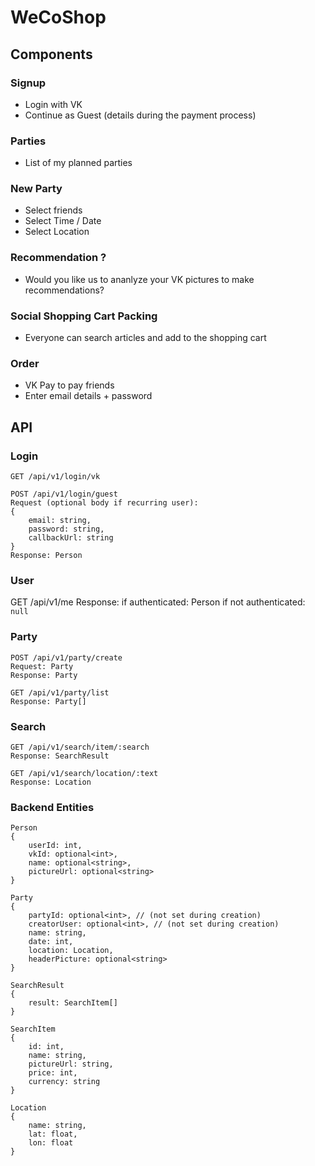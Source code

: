 # WeCoShop

## Components

### Signup
- Login with VK
- Continue as Guest (details during the payment process)

### Parties
- List of my planned parties

### New Party
- Select friends
- Select Time / Date
- Select Location

### Recommendation ?
- Would you like us to ananlyze your VK pictures to make recommendations?

### Social Shopping Cart Packing
- Everyone can search articles and add to the shopping cart

### Order
- VK Pay to pay friends
- Enter email details + password

## API

### Login
```
GET /api/v1/login/vk

POST /api/v1/login/guest
Request (optional body if recurring user): 
{
    email: string,
    password: string,
    callbackUrl: string
}
Response: Person
```

### User

GET /api/v1/me
Response: 
if authenticated: Person
if not authenticated: `null`

### Party
```
POST /api/v1/party/create
Request: Party
Response: Party

GET /api/v1/party/list
Response: Party[]
```

### Search

```
GET /api/v1/search/item/:search
Response: SearchResult

GET /api/v1/search/location/:text
Response: Location
```

### Backend Entities
```
Person
{
    userId: int,
    vkId: optional<int>,
    name: optional<string>,
    pictureUrl: optional<string>
}

Party
{
    partyId: optional<int>, // (not set during creation)
    creatorUser: optional<int>, // (not set during creation)
    name: string,
    date: int,
    location: Location,
    headerPicture: optional<string>
}

SearchResult
{
    result: SearchItem[]
}

SearchItem
{
    id: int,
    name: string,
    pictureUrl: string,
    price: int,
    currency: string
}

Location
{
    name: string,
    lat: float,
    lon: float
}
```